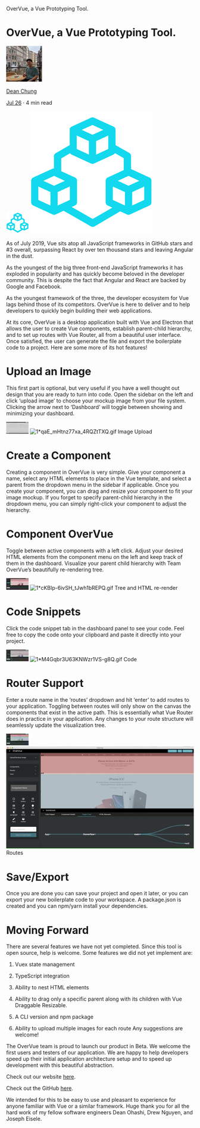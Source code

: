 OverVue, a Vue Prototyping Tool.

# OverVue, a Vue Prototyping Tool.

[![0*qkQXMFum9cSW5AZD](../_resources/2fd584b6aa9a67ff5d481d9f793a0b5c.jpg)](https://medium.com/@deanchung_22636?source=post_page---------------------------)

[Dean Chung](https://medium.com/@deanchung_22636?source=post_page---------------------------)

[Jul 26](https://medium.com/@deanchung_22636/overvue-a-vue-prototyping-tool-f2b8a2f0c229?source=post_page---------------------------) · 4 min read

![1*3Kvo1fMGpdtrC637LzKqdw.png](../_resources/c6fe46faa634978b1b93204a4f8a0fea.png)
![1*3Kvo1fMGpdtrC637LzKqdw.png](../_resources/28800006ee1bd3e217e5d4af402eec3b.png)

As of July 2019, Vue sits atop all JavaScript frameworks in GitHub stars and #3 overall, surpassing React by over ten thousand stars and leaving Angular in the dust.

As the youngest of the big three front-end JavaScript frameworks it has exploded in popularity and has quickly become beloved in the developer community. This is despite the fact that Angular and React are backed by Google and Facebook.

As the youngest framework of the three, the developer ecosystem for Vue lags behind those of its competitors. OverVue is here to deliver and to help developers to quickly begin building their web applications.

At its core, OverVue is a desktop application built with Vue and Electron that allows the user to create Vue components, establish parent-child hierarchy, and to set up routes with Vue Router, all from a beautiful user interface. Once satisfied, the user can generate the file and export the boilerplate code to a project. Here are some more of its hot features!

# Upload an Image

This first part is optional, but very useful if you have a well thought out design that you are ready to turn into code. Open the sidebar on the left and click ‘upload image’ to choose your mockup image from your file system. Clicking the arrow next to ‘Dashboard’ will toggle between showing and minimizing your dashboard.

![1*M4Gqbr3U63KNWzr1VS-g8Q.gif](../_resources/109d1cd8c8ad69292804ba6e3a41f57a.jpg)
![1*qaE_mHtnz77xa_4RQZtTXQ.gif](../_resources/4c7ca8436479c75907b564a26d2f1080.gif)
Image Upload

# **Create a Component**

Creating a component in OverVue is very simple. Give your component a name, select any HTML elements to place in the Vue template, and select a parent from the dropdown menu in the sidebar if applicable. Once you create your component, you can drag and resize your component to fit your image mockup. If you forget to specify parent-child hierarchy in the dropdown menu, you can simply right-click your component to adjust the hierarchy.

# Component OverVue

Toggle between active components with a left click. Adjust your desired HTML elements from the component menu on the left and keep track of them in the dashboard. Visualize your parent child hierarchy with Team OverVue’s beautifully re-rendering tree.

![1*ZobDODRkl_QeNM0M_4z0lg.gif](../_resources/8a38eb7701a566356db7554647f263f0.jpg)
![1*cKBIp-6ivSH_tJwh1bREPQ.gif](../_resources/b169e699edbeb927dbca246d4090c711.gif)
Tree and HTML re-render

# Code Snippets

Click the code snippet tab in the dashboard panel to see your code. Feel free to copy the code onto your clipboard and paste it directly into your project.

![1*qaE_mHtnz77xa_4RQZtTXQ.gif](../_resources/793059478d20bc7fbd32a8bdb4ec5cb9.jpg)
![1*M4Gqbr3U63KNWzr1VS-g8Q.gif](../_resources/58995b25dfd1e0529b918df29945e3c5.gif)
Code

# Router Support

Enter a route name in the ‘routes’ dropdown and hit ‘enter’ to add routes to your application. Toggling between routes will only show on the canvas the components that exist in the active path. This is essentially what Vue Router does in practice in your application. Any changes to your route structure will seamlessly update the visualization tree.

![1*cKBIp-6ivSH_tJwh1bREPQ.gif](../_resources/c0708a23380fc48f667310a86380eee0.jpg)
![1*ZobDODRkl_QeNM0M_4z0lg.gif](../_resources/37a954529f39a20a9db44f8b2daa86e1.gif)
Routes

# Save/Export

Once you are done you can save your project and open it later, or you can export your new boilerplate code to your workspace. A package.json is created and you can npm/yarn install your dependencies.

# Moving Forward

There are several features we have not yet completed. Since this tool is open source, help is welcome. Some features we did not yet implement are:

1. Vuex state management
2. TypeScript integration
3. Ability to nest HTML elements

4. Ability to drag only a specific parent along with its children with Vue Draggable Resizable.

5. A CLI version and npm package
6. Ability to upload multiple images for each route
Any suggestions are welcome!

The OverVue team is proud to launch our product in Beta. We welcome the first users and testers of our application. We are happy to help developers speed up their initial application architecture setup and to speed up development with this beautiful abstraction.

Check out our website [here](http://www.overvue.io/?source=post_page---------------------------).

Check out the GitHub [here](http://www.github.com/TeamOverVue/OverVue?source=post_page---------------------------).

We intended for this to be easy to use and pleasant to experience for anyone familiar with Vue or a similar framework. Huge thank you for all the hard work of my fellow software engineers Dean Ohashi, Drew Nguyen, and Joseph Eisele.